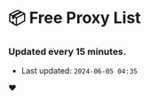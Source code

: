 # :package: Free Proxy List
### Updated every 15 minutes.

- Last updated: `2024-06-05 04:35`

:heart:
